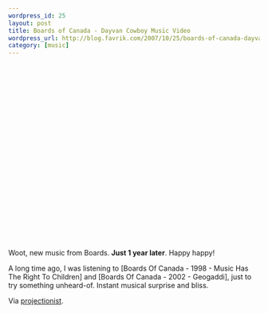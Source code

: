 ```yaml
--- 
wordpress_id: 25
layout: post
title: Boards of Canada - Dayvan Cowboy Music Video
wordpress_url: http://blog.favrik.com/2007/10/25/boards-of-canada-dayvan-cowboy-music-video/
category: [music]
---
```

<object width="425" height="355"><param name="movie" value="http://www.youtube.com/v/A2zKARkpDW4&rel=1"></param><param name="wmode" value="transparent"></param><embed src="http://www.youtube.com/v/A2zKARkpDW4&rel=1" type="application/x-shockwave-flash" wmode="transparent" width="425" height="355"></embed></object>

Woot, new music from Boards.  <strong>Just 1 year later</strong>. Happy happy!

A long time ago, I was listening to [Boards Of Canada - 1998 - Music Has The Right To Children] and
[Boards Of Canada - 2002 - Geogaddi], just to try something unheard-of. Instant musical surprise and bliss.

Via <a href="http://project.ioni.st/post/1686#video_1686">projectionist</a>.
